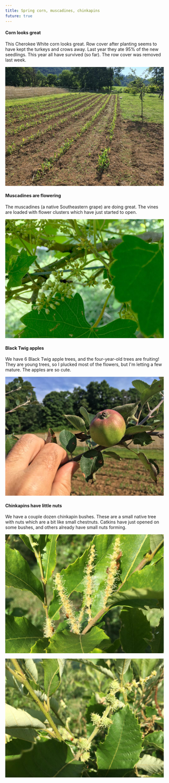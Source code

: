 ```yaml
---
title: Spring corn, muscadines, chinkapins
future: true
---
```


#### Corn looks great

This Cherokee White corn looks great. Row cover after planting seems to have kept the turkeys and crows away. Last year they ate 95% of the new seedlings. This year all have survived (so far). The row cover was removed last week.

![](/corn-rows_small.jpg)


#### Muscadines are flowering

The muscadines (a native Southeastern grape) are doing great. The vines are loaded with flower clusters which have just started to open.

![](/muscadine-flowers_small.jpg)


#### Black Twig apples

We have 6 Black Twig apple trees, and the four-year-old trees are fruiting! They are young trees, so I plucked most of the flowers, but I'm letting a few mature. The apples are so cute.

![](/black-twig-hand_small.jpg)


#### Chinkapins have little nuts

We have a couple dozen chinkapin bushes. These are a small native tree with nuts which are a bit like small chestnuts. Catkins have just opened on some bushes, and others already have small nuts forming.

![](/chinkapin-catkins_small.jpg)

![](/chinkapin-small-nuts_small.jpg)
